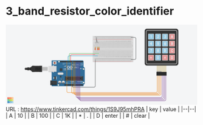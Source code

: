 # 3_band_resistor_color_identifier
![circuit_diagram](https://github.com/RiyazurRazak/3_band_resistor_color_identifier/blob/main/3%20band%20resistor%20color%20code.png)
URL : https://www.tinkercad.com/things/1S9J95mhPRA
| key | value |
|--|--|
| A | 10 |
| B | 100 |
| C | 1K |
| * | . |
| D | enter |
| # | clear |

